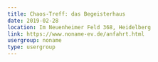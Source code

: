 ```yaml
---
title: Chaos-Treff: das Begeisterhaus
date: 2019-02-28
location: Im Neuenheimer Feld 368, Heidelberg
link: https://www.noname-ev.de/anfahrt.html
usergroup: noname
type: usergroup
---
```

